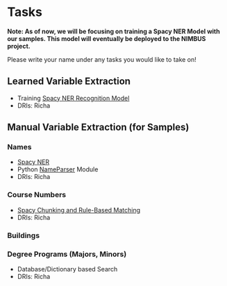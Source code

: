 # Tasks

**Note: As of now, we will be focusing on training a Spacy NER Model with our samples. This model will eventually be deployed to the NIMBUS project.**

Please write your name under any tasks you would like to take on!

## Learned Variable Extraction

* Training [Spacy NER Recognition Model](https://spacy.io/usage/training)
* DRIs: Richa


## Manual Variable Extraction (for Samples)

### Names
* [Spacy NER](https://spacy.io/usage/linguistic-features#named-entities)
* Python [NameParser](https://nameparser.readthedocs.io/en/latest/) Module
* DRIs: Richa

### Course Numbers
* [Spacy Chunking and Rule-Based Matching](https://spacy.io/usage/rule-based-matching)
* DRIs: Richa
  
### Buildings

### Degree Programs (Majors, Minors)
* Database/Dictionary based Search
* DRIs: Richa





